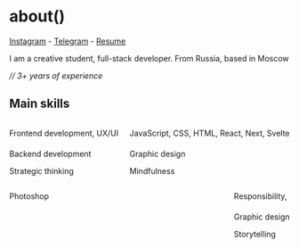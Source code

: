 # about()

[Instagram](https://www.instagram.com/kurospitt) - [Telegram](https://t.me/egorefo) - [Resume](https://www.notion.so/a4eb6911c7974b5bb0103fce95d9db87)

I am a creative student, full-stack developer. From Russia, based in Moscow

*// 3+ years of experience*

## Main skills

<div style="display: flex; align-items: flex-start; flex-wrap: wrap; justify-content: space-between;">
    <div>
        <p>Frontend development, UX/UI</p>
        <div style="margin-top: 20px;">
            <p>Backend development</p>
            <p>Strategic thinking</p>
        </div>
    </div>
    <div>
        <p>JavaScript, CSS, HTML, React, Next, Svelte</p>
        <div style="margin-top: 20px;">
            <p>Graphic design</p>
            <p>Mindfulness</p>
        </div>
    </div>
    <div>
        <p>Photoshop</p>
    </div>
    <div>
        <p>Responsibility, </p>
        <div style="margin-top: 20px;">
            <p>Graphic design</p>
            <p>Storytelling</p>
        </div>
    </div>
    
</div>

